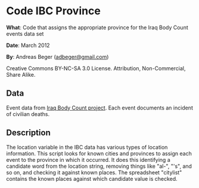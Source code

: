 Code IBC Province
=================

**What**: Code that assigns the appropriate province for the Iraq Body Count events data set

**Date**: March 2012

**By**: Andreas Beger ([adbeger@gmail.com](mailto:adbeger@gmail.com))

Creative Commons BY-NC-SA 3.0 License. Attribution, Non-Commercial, Share Alike.

Data
----

Event data from [Iraq Body Count project](http://www.iraqbodycount.org/database/). Each event documents an incident of civilian deaths.

Description
-----------

The location variable in the IBC data has various types of location information. This script looks for known cities and provinces to assign each event to the province in which it occurred. It does this identifying a candidate word from the location string, removing things like "al-", "'s", and so on, and checking it against known places. The spreadsheet "citylist" contains the known places against which candidate value is checked.
    

